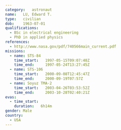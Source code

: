 ```yaml
---
category:	astronaut
name:	LU, Edward T.
type:	civilian
dob:	1963-07-01
qualifications:
  - BSc in electrical engineering
  - PhD in applied physics
references:
  - http://www.nasa.gov/pdf/740566main_current.pdf
missions:
  - name: STS-84
    time_start:   1997-05-15T09:07:48Z
    time_end:     1997-05-24T13:27:45Z
  - name: STS-106
    time_start:   2000-09-08T12:45:47Z
    time_end:     2000-09-19T07:57Z
  - name: Soyuz TMA-2
    time_start:   2003-04-26T03:53:52Z
    time_end:     2003-10-28T02:40:21Z
evas:
  - time_start: 
    duration:   6h14m
gender:	Male
country:
  - USA
---
```


